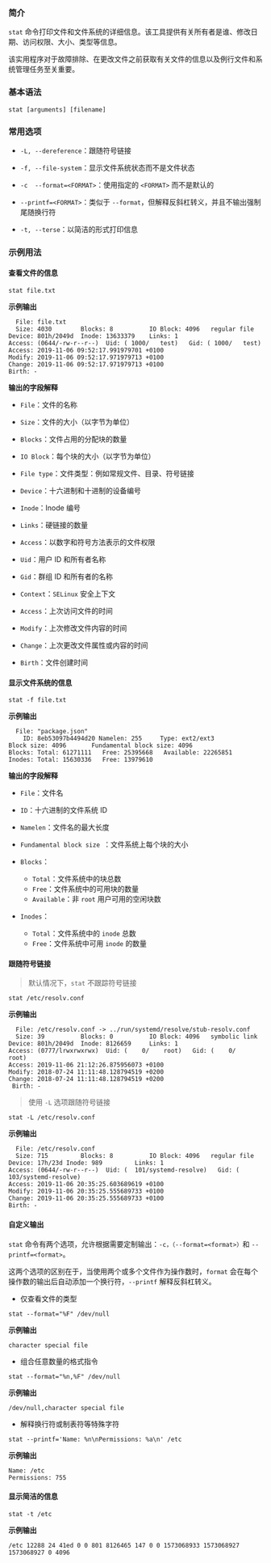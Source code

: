 ### 简介

`stat` 命令打印文件和文件系统的详细信息。该工具提供有关所有者是谁、修改日期、访问权限、大小、类型等信息。

该实用程序对于故障排除、在更改文件之前获取有关文件的信息以及例行文件和系统管理任务至关重要。

### 基本语法

```shell
stat [arguments] [filename]
```

### 常用选项

* `-L, --dereference`：跟随符号链接

* `-f, --file-system`：显示文件系统状态而不是文件状态

* `-c  --format=<FORMAT>`：使用指定的 `<FORMAT>` 而不是默认的

* `--printf=<FORMAT>`：类似于 `--format`，但解释反斜杠转义，并且不输出强制尾随换行符

* `-t, --terse`：以简洁的形式打印信息

### 示例用法

#### 查看文件的信息

```shell
stat file.txt
```

**示例输出**

```shell
  File: file.txt
  Size: 4030      	Blocks: 8          IO Block: 4096   regular file
Device: 801h/2049d	Inode: 13633379    Links: 1
Access: (0644/-rw-r--r--)  Uid: ( 1000/   test)   Gid: ( 1000/   test)
Access: 2019-11-06 09:52:17.991979701 +0100
Modify: 2019-11-06 09:52:17.971979713 +0100
Change: 2019-11-06 09:52:17.971979713 +0100
Birth: -
```

**输出的字段解释**

* `File`：文件的名称

* `Size`：文件的大小（以字节为单位）

* `Blocks`：文件占用的分配块的数量

* `IO Block`：每个块的大小（以字节为单位）

* `File type`：文件类型：例如常规文件、目录、符号链接

* `Device`：十六进制和十进制的设备编号

* `Inode`：Inode 编号

* `Links`：硬链接的数量

* `Access`：以数字和符号方法表示的文件权限

* `Uid`：用户 ID 和所有者名称

* `Gid`：群组 ID 和所有者的名称

* `Context`：`SELinux` 安全上下文

* `Access`：上次访问文件的时间

* `Modify`：上次修改文件内容的时间

* `Change`：上次更改文件属性或内容的时间

* `Birth`：文件创建时间

#### 显示文件系统的信息

```shell
stat -f file.txt
```

**示例输出**

```shell
  File: "package.json"
    ID: 8eb53097b4494d20 Namelen: 255     Type: ext2/ext3
Block size: 4096       Fundamental block size: 4096
Blocks: Total: 61271111   Free: 25395668   Available: 22265851
Inodes: Total: 15630336   Free: 13979610
```

**输出的字段解释**

* `File`：文件名

* `ID`：十六进制的文件系统 ID

* `Namelen`：文件名的最大长度

* `Fundamental block size `：文件系统上每个块的大小

* `Blocks`：
    * `Total`：文件系统中的块总数
    * `Free`：文件系统中的可用块的数量
    * `Available`：非 `root` 用户可用的空闲块数

* `Inodes`：
    * `Total`：文件系统中的 `inode` 总数
    * `Free`：文件系统中可用 `inode` 的数量

#### 跟随符号链接

> 默认情况下，`stat` 不跟踪符号链接

```shell
stat /etc/resolv.conf
```

**示例输出**

```shell
  File: /etc/resolv.conf -> ../run/systemd/resolve/stub-resolv.conf
  Size: 39        	Blocks: 0          IO Block: 4096   symbolic link
Device: 801h/2049d	Inode: 8126659     Links: 1
Access: (0777/lrwxrwxrwx)  Uid: (    0/    root)   Gid: (    0/    root)
Access: 2019-11-06 21:12:26.875956073 +0100
Modify: 2018-07-24 11:11:48.128794519 +0200
Change: 2018-07-24 11:11:48.128794519 +0200
 Birth: -
```

> 使用 `-L` 选项跟随符号链接

```shell
stat -L /etc/resolv.conf
```

**示例输出**

```shell
  File: /etc/resolv.conf
  Size: 715       	Blocks: 8          IO Block: 4096   regular file
Device: 17h/23d	Inode: 989         Links: 1
Access: (0644/-rw-r--r--)  Uid: (  101/systemd-resolve)   Gid: (  103/systemd-resolve)
Access: 2019-11-06 20:35:25.603689619 +0100
Modify: 2019-11-06 20:35:25.555689733 +0100
Change: 2019-11-06 20:35:25.555689733 +0100
Birth: -
```

#### 自定义输出

`stat` 命令有两个选项，允许根据需要定制输出：`-c，（--format=<format>）`和 `--printf=<format>`。

这两个选项的区别在于，当使用两个或多个文件作为操作数时，`format` 会在每个操作数的输出后自动添加一个换行符，`--printf` 解释反斜杠转义。

* 仅查看文件的类型

```shell
stat --format="%F" /dev/null
```

**示例输出**

```shell
character special file
```

* 组合任意数量的格式指令

```shell
stat --format="%n,%F" /dev/null
```

**示例输出**

```shell
/dev/null,character special file
```

* 解释换行符或制表符等特殊字符

```shell
stat --printf='Name: %n\nPermissions: %a\n' /etc
```

**示例输出**

```shell
Name: /etc
Permissions: 755
```

#### 显示简洁的信息

```shell
stat -t /etc
```

**示例输出**

```shell
/etc 12288 24 41ed 0 0 801 8126465 147 0 0 1573068933 1573068927 1573068927 0 4096
```
